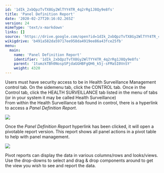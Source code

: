 ```yaml
---
id: '1dIk_2xbQpzTvTX8Gy2WlTYY4TR_4q2rRg1J8Qy9e8fs'
title: 'Panel Definition Report'
date: '2020-02-27T20:16:02.265Z'
version: 24
mimeType: 'text/x-markdown'
links: []
source: 'https://drive.google.com/open?id=1dIk_2xbQpzTvTX8Gy2WlTYY4TR_4q2rRg1J8Qy9e8fs'
wikigdrive: 'b491a582da59717ee958da4919ee86a43fce25fb'
menu:
  main:
    name: 'Panel Definition Report'
    identifier: '1dIk_2xbQpzTvTX8Gy2WlTYY4TR_4q2rRg1J8Qy9e8fs'
    parent: '1tumzkTBh0NospSPjdaGGHBFgQH6_k5j-sFMaSI0VnSY'
    weight: 4320
---
```

Users must have security access to be in Health Surveillance Management control tab. On the sidemenu tab, click the CONTROL tab. Once in the Control tab, click the HEALTH SURVEILLANCE tab listed in the menu of tabs (or in your system it may be called Health Surveillance)  
From within the Health Surveillance tab found in control, there is a hyperlink to access a *Panel Definition Report*.
  
![](../panel-definition-report.assets/e3f89bef2f43ae220d81e6244ed79e53.png)  

Once the *Panel Definition Report* hyperlink has been clicked, it will open a pivotable report version. This report shows all panel actions in a pivot table to help with panel management.
  
![](../panel-definition-report.assets/a4fcc0f569e9ded42dff5f479f56731b.png)  

Pivot reports can display the data in various columns/rows and looks/views. Use the drop-downs to select and drag & drop components around to get the view you wish to see and report the data.
